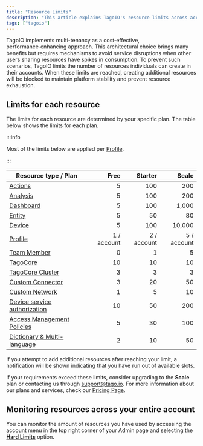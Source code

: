 ```yaml
---
title: "Resource Limits"
description: "This article explains TagoIO's resource limits across account plans and lists the per-plan limits for common resource types, noting that most limits apply per Profile."
tags: ["tagoio"]
---
```

TagoIO implements multi-tenancy as a cost‑effective, performance‑enhancing approach. This architectural choice brings many benefits but requires mechanisms to avoid service disruptions when other users sharing resources have spikes in consumption. To prevent such scenarios, TagoIO limits the number of resources individuals can create in their accounts. When these limits are reached, creating additional resources will be blocked to maintain platform stability and prevent resource exhaustion.

## Limits for each resource

The limits for each resource are determined by your specific plan. The table below shows the limits for each plan.

:::info

Most of the limits below are applied per [Profile](/docs/tagoio/profiles).

:::

| Resource type / Plan | Free | Starter | Scale |
|---|---:|---:|---:|
| [Actions](/docs/tagoio/actions/) | 5 | 100 | 200 |
| [Analysis](/docs/tagoio/analysis/) | 5 | 100 | 200 |
| [Dashboard](/docs/tagoio/dashboards/creating-dashboard-tabs) | 5 | 100 | 1,000 |
| [Entity](/docs/tagoio/getting-started/entities) | 5 | 50 | 80 |
| [Device](/docs/tagoio/devices/) | 5 | 100 | 10,000 |
| [Profile](/docs/tagoio/profiles) | 1 / account | 2 / account | 5 / account |
| [Team Member](/docs/tagoio/profiles/team-management-sharing-your-profile) | 0 | 1 | 5 |
| [TagoCore](https://tagocore.com/) | 10 | 10 | 10 |
| [TagoCore Cluster](https://tagocore.com/) | 3 | 3 | 3 |
| [Custom Connector](/docs/tagoio/integrations/) | 3 | 20 | 50 |
| [Custom Network](/docs/tagoio/integrations/general/creating-a-network-integration) | 1 | 5 | 10 |
| [Device service authorization](/docs/tagoio/integrations/general/authorization) | 10 | 50 | 200 |
| [Access Management Policies](/docs/tagoio/tagorun/access-management/) | 5 | 30 | 100 |
| [Dictionary & Multi-language](/docs/tagoio/tagorun/getting-started/dictionaries) | 2 | 10 | 50 |

If you attempt to add additional resources after reaching your limit, a notification will be shown indicating that you have run out of available slots.

If your requirements exceed these limits, consider upgrading to the **Scale** plan or contacting us through  support@tago.io. For more information about our plans and services, check our [Pricing Page](https://tago.io/pricing).

## Monitoring resources across your entire account

You can monitor the amount of resources you have used by accessing the account menu in the top right corner of your Admin page and selecting the **[Hard Limits](https://admin.tago.io/limits/hard)** option.